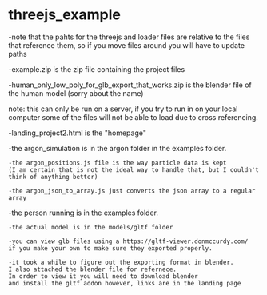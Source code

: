 # threejs_example

-note that the pahts for the threejs and loader files are relative to the files that reference them, 
so if you move files around you will have to update paths

-example.zip is the zip file containing the project files

-human_only_low_poly_for_glb_export_that_works.zip is the blender file of the human model (sorry about the name)

note: this can only be run on a server, if you try to run in on your local computer some 
of the files will not be able to load due to cross referencing. 

-landing_project2.html is the "homepage" 

-the argon_simulation is in the argon folder in the examples folder.
  
    -the argon_positions.js file is the way particle data is kept 
    (I am certain that is not the ideal way to handle that, but I couldn't  think of anything better)
   
    -the argon_json_to_array.js just converts the json array to a regular array

-the person running is in the examples folder.
  
    -the actual model is in the models/gltf folder
  
    -you can view glb files using a https://gltf-viewer.donmccurdy.com/ 
    if you make your own to make sure they exported properly.
  
    -it took a while to figure out the exporting format in blender. 
    I also attached the blender file for refernece. 
    In order to view it you will need to download blender
    and install the gltf addon however, links are in the landing page
  

